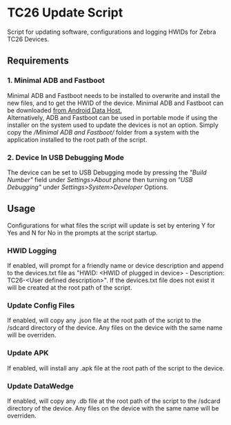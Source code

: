 # TC26 Update Script
 Script for updating software, configurations and logging HWIDs for Zebra TC26 Devices.

## Requirements
### 1. Minimal ADB and Fastboot
Minimal ADB and Fastboot needs to be installed to overwrite and install the new files, and to get the HWID of the device.
Minimal ADB and Fastboot can be downloaded [from Android Data Host.](https://androiddatahost.com/uq6us)\
Alternatively, ADB and Fastboot can be used in portable mode if using the installer on the system used to update the devices is not an option. Simply copy the */Minimal ADB and Fastboot/* folder from a system with the application installed to the root path of the script.
### 2. Device In USB Debugging Mode
The device can be set to USB Debugging mode by pressing the *"Build Number"* field under *Settings>About phone* then turning on *"USB Debugging"* under *Settings>System>Developer* Options.
## Usage
Configurations for what files the script will update is set by entering Y for Yes and N for No in the prompts at the script startup.
### HWID Logging
If enabled, will prompt for a friendly name or device description and append to the devices.txt file as "HWID: \<HWID of plugged in device> - Description: TC26-\<User defined description>". If the devices.txt file does not exist it will be created at the root path of the script.
### Update Config Files
If enabled, will copy any .json file at the root path of the script to the /sdcard directory of the device. Any files on the device with the same name will be overriden.
### Update APK
If enabled, will install any .apk file at the root path of the script to the device.
### Update DataWedge
If enabled, will copy any .db file at the root path of the script to the /sdcard directory of the device. Any files on the device with the same name will be overriden.